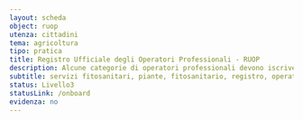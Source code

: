 ```yaml
---
layout: scheda
object: ruop
utenza: cittadini
tema: agricoltura
tipo: pratica
title: Registro Ufficiale degli Operatori Professionali - RUOP
description: Alcune categorie di operatori professionali devono iscriversi al Registro Ufficiale degli Operatori Professionali (RUOP) tenuto dai singoli Servizi fitosanitari regionali
subtitle: servizi fitosanitari, piante, fitosanitario, registro, operatori professionali, servizio fitosanitario
status: Livello3
statusLink: /onboard
evidenza: no
---
```


